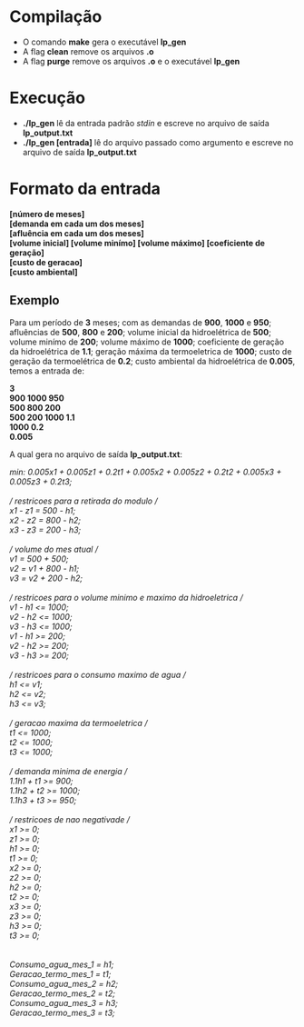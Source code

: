 # Compilação

- O comando **make** gera o executável **lp_gen**
- A flag **clean** remove os arquivos **.o**
- A flag **purge** remove os arquivos **.o** e o executável **lp_gen**

# Execução

- **./lp_gen** lê da entrada padrão *stdin* e escreve no arquivo de saída **lp_output.txt**
- **./lp_gen [entrada]** lê do arquivo passado como argumento e escreve no arquivo de saída **lp_output.txt**

# Formato da entrada

**[número de meses]** <br>
**[demanda em cada um dos meses]** <br>
**[afluência em cada um dos meses]**  <br>
**[volume inicial] [volume minímo] [volume máximo] [coeficiente de geração]**<br>
**[custo de geracao]** <br>
**[custo ambiental]** <br>

## Exemplo

Para um período de **3** meses; com as demandas de **900**, **1000** e **950**; afluências de **500**, **800** e **200**; volume inicial da hidroelétrica de **500**; volume minímo de **200**; volume máximo de **1000**; coeficiente de geração da hidroelétrica de **1.1**; geração máxima da termoeletrica de **1000**; custo de geração da termoelétrica de **0.2**; custo ambiental da hidroelétrica de **0.005**, temos a entrada de:

**3 <br>
900 1000 950 <br>
500 800 200 <br>
500 200 1000 1.1 <br>
1000 0.2 <br>
0.005 <br>**

A qual gera no arquivo de saída **lp_output.txt**:

**min: 0.005x1 + 0.005z1 + 0.2t1 + 0.005x2 + 0.005z2 + 0.2t2 + 0.005x3 + 0.005z3 + 0.2t3;<br>
<br>
/* restricoes para a retirada do modulo */ <br>
x1 - z1 = 500 - h1;<br>
x2 - z2 = 800 - h2;<br>
x3 - z3 = 200 - h3;<br>
<br>
/* volume do mes atual */<br>
v1 = 500 + 500;<br>
v2 = v1 + 800 - h1;<br>
v3 = v2 + 200 - h2;<br>
<br>
/* restricoes para o volume minimo e maximo da hidroeletrica */<br>
v1 - h1 <= 1000;<br>
v2 - h2 <= 1000;<br>
v3 - h3 <= 1000;<br>
v1 - h1 >= 200;<br>
v2 - h2 >= 200;<br>
v3 - h3 >= 200;<br>
<br>
/* restricoes para o consumo maximo de agua */<br>
h1 <= v1;<br>
h2 <= v2;<br>
h3 <= v3;<br>
<br>
/* geracao maxima da termoeletrica */<br>
t1 <= 1000;<br>
t2 <= 1000;<br>
t3 <= 1000;<br>
<br>
/* demanda minima de energia */<br>
1.1h1 + t1 >= 900;<br>
1.1h2 + t2 >= 1000;<br>
1.1h3 + t3 >= 950;<br>
<br>
/* restricoes de nao negativade */<br>
x1 >= 0;<br>
z1 >= 0;<br>
h1 >= 0;<br>
t1 >= 0;<br>
x2 >= 0;<br>
z2 >= 0;<br>
h2 >= 0;<br>
t2 >= 0;<br>
x3 >= 0;<br>
z3 >= 0;<br>
h3 >= 0;<br>
t3 >= 0;<br>
<br>
<br>
Consumo_agua_mes_1 = h1;<br>
Geracao_termo_mes_1 = t1;<br>
Consumo_agua_mes_2 = h2;<br>
Geracao_termo_mes_2 = t2;<br>
Consumo_agua_mes_3 = h3;<br>
Geracao_termo_mes_3 = t3; <br>**
